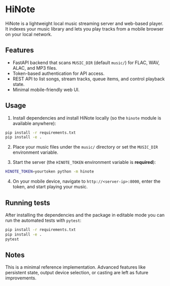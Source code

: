 # HiNote

HiNote is a lightweight local music streaming server and web-based player. It indexes your music library and lets you play tracks from a mobile browser on your local network.

## Features

- FastAPI backend that scans `MUSIC_DIR` (default `music/`) for FLAC, WAV, ALAC, and MP3 files.
- Token-based authentication for API access.
- REST API to list songs, stream tracks, queue items, and control playback state.
- Minimal mobile-friendly web UI.

## Usage

1. Install dependencies and install HiNote locally (so the `hinote` module is available anywhere):

```bash
pip install -r requirements.txt
pip install -e .
```

2. Place your music files under the `music/` directory or set the `MUSIC_DIR` environment variable.

3. Start the server (the `HINOTE_TOKEN` environment variable is **required**):

```bash
HINOTE_TOKEN=yourtoken python -m hinote
```

4. On your mobile device, navigate to `http://<server-ip>:8000`, enter the token, and start playing your music.

## Running tests

After installing the dependencies and the package in editable mode you can run the automated tests with `pytest`:

```bash
pip install -r requirements.txt
pip install -e .
pytest
```

## Notes

This is a minimal reference implementation. Advanced features like persistent state, output device selection, or casting are left as future improvements.
